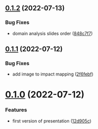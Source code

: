 ## [0.1.2](https://github.com/SmartWasteCollection/presentation/compare/v0.1.1...v0.1.2) (2022-07-13)


### Bug Fixes

* domain analysis slides order ([848c7f7](https://github.com/SmartWasteCollection/presentation/commit/848c7f78d59545c7203fc94d5fc73dde20f4809f))

## [0.1.1](https://github.com/SmartWasteCollection/presentation/compare/v0.1.0...v0.1.1) (2022-07-12)


### Bug Fixes

* add image to impact mapping ([2f6febf](https://github.com/SmartWasteCollection/presentation/commit/2f6febf4ed3a9cdf79ede9cf590eb2ddd785c722))

# [0.1.0](https://github.com/SmartWasteCollection/presentation/compare/v0.0.1...v0.1.0) (2022-07-12)


### Features

* first version of presentation ([12d905c](https://github.com/SmartWasteCollection/presentation/commit/12d905c9d65de8957530d620b2849af62e842e02))
